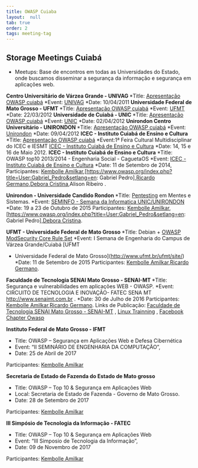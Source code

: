 ```yaml
---
title: OWASP Cuiaba
layout:  null
tab: true
order: 2
tags: meeting-tag
---
```


## Storage Meetings Cuiabá
  - Meetups: Base de encontros em todas as Universidades do Estado, onde
    buscamos disseminar a segurança da informação e segurança em
    aplicações web.

<b>Centro Universitário de Várzea Grande - UNIVAG </b>
\*Title: [Apresentação OWASP
cuiabá](/www-pdf-archive/OWASP_cuiab%C3%A1.pdf)
\*Event: [UNIVAG](http://www.univag.com.br/v1/index.aspx)
\*Date: 10/04/2011
<b>Universidade Federal de Mato Grosso - UFMT </b>
\*Title: [Apresentação OWASP
cuiabá](/www-pdf-archive/OWASP_cuiab%C3%A1.pdf)
\*Event: [UFMT](http://www.ufmt.br/ufmt/site/page)
\*Date: 22/03/2012
<b>Universidade de Cuiabá - UNIC </b>
\*Title: [Apresentação OWASP
cuiabá](/www-pdf-archive/OWASP_cuiab%C3%A1.pdf)
\*Event: [UNIC](http://www.unic.br/site/index.php)
\*Date: 02/04/2012
<b>Unirondon Centro Universitário - UNIRONDON </b>
\*Title: [Apresentação OWASP
cuiabá](/www-pdf-archive/OWASP_cuiab%C3%A1.pdf)
\*Event: [Unirondon](http://www.unirondon.br/)
\*Date: 09/04/2012
<b>ICEC - Instituto Cuiabá de Ensino e Cultura</b>
\*Title: [Apresentação OWASP
cuiabá](/www-pdf-archive/OWASP_cuiab%C3%A1.pdf)
\*Event:1ª Feira Cultural Multidisciplinar do ICEC e IESMT [ICEC -
Instituto Cuiabá de Ensino e Cultura](http://http://www.icec.edu.br)
\*Date: 14, 15 e 16 de Maio 2012.
<b>ICEC - Instituto Cuiabá de Ensino e Cultura</b>
\*Title: OWASP top10 2013/2014 - Engenharia Social - CaguetaOS
\*Event: [ICEC - Instituto Cuiabá de Ensino e
Cultura](http://http://www.icec.edu.br)
\*Date: 11 de Setembro de 2014,
Participantes: [Kembolle
Amilkar](https://www.owasp.org/index.php/User:Kembolle),\[<https://www.owasp.org/index.php?title=User:Gabriel_Pedro&setlang=en>:
Gabriel Pedro\],[Ricardo
Germano](https://www.owasp.org/index.php/User:Ricardo_Germano),[Debora
Cristina](https://www.owasp.org/index.php/User:D%C3%A9bora_Cristina_de_Oliveira),Alison
Ribeiro .

<b>Unirondon - Universidade Candido Rondon </b>
\*Title:
[Pentesting](https://www.owasp.org/index.php/OWASP_Testing_Project) em
Mentes e Sistemas.
\*Event: [SEMINFO - Semana da Informatica
UNIC/UNIRONDON](http://seminfo.eti.br/)
\*Date: 19 a 23 de Outubro de 2015
Participantes: [Kembolle
Amilkar](https://www.owasp.org/index.php/User:Kembolle),\[<https://www.owasp.org/index.php?title=User:Gabriel_Pedro&setlang=en>:
Gabriel Pedro\],[Debora
Cristina](https://www.owasp.org/index.php/User:D%C3%A9bora_Cristina_de_Oliveira).

<b>UFMT - Universidade Federal de Mato Grosso </b>
\*Title: Debian + [OWASP ModSecurity Core Rule
Set](https://www.owasp.org/index.php/Category:OWASP_ModSecurity_Core_Rule_Set_Project)
\*Event: I Semana de Engenharia do Campus de Várzea Grande/Cuiabá [UFMT
- Universidade Federal de Mato Grosso](http://www.ufmt.br/ufmt/site/)
\*Date: 11 de Setembro de 2015
Participantes: [Kembolle
Amilkar](https://www.owasp.org/index.php/User:Kembolle),[Ricardo
Germano](https://www.owasp.org/index.php/User:Ricardo_Germano).

<b>Faculdade de Tecnologia SENAI Mato Grosso - SENAI-MT </b>
\*Title: Segurança e vulnerabilidades em aplicações WEB - OWASP.
\*Event: CIRCUITO DE TECNOLOGIA E INOVAÇÃO- FATEC SENA MT
<http://www.senaimt.com.br> .
\*Date: 30 de Julho de 2016
Participantes: [Kembolle
Amilkar](https://www.owasp.org/index.php/User:Kembolle),[Ricardo
Germano](https://www.owasp.org/index.php/User:Ricardo_Germano).
Links de Publicação: [Faculdade de Tecnologia SENAI Mato Grosso -
SENAI-MT](http://www.senaimt.com.br/site/mostra.php?noticia=13275) ,
[Linux Trainning](http://linuxtraining.com.br/br/?p=466) , [Facebook
Chapter
Owasp](https://www.facebook.com/owasp.cuiaba/posts/831332317001400)

<b>Instituto Federal de Mato Grosso - IFMT </b>

  - Title: OWASP – Segurança em Aplicações Web e Defesa Cibernética
  - Event: “II SEMINÁRIO DE ENGENHARIA DA COMPUTAÇÃO”,
  - Date: 25 de Abril de 2017

Participantes: [Kembolle
Amilkar](https://www.owasp.org/index.php/User:Kembolle)

<b>Secretaria de Estado de Fazenda do Estado de Mato grosso </b>

  - Title: OWASP – Top 10 & Segurança em Aplicações Web
  - Local: Secretaria de Estado de Fazenda - Governo de Mato Grosso.
  - Date: 28 de Setembro de 2017

Participantes: [Kembolle
Amilkar](https://www.owasp.org/index.php/User:Kembolle)

<b>III Simpósio de Tecnologia da Informação - FATEC </b>

  - Title: OWASP – Top 10 & Segurança em Aplicações Web
  - Event: “III Simposio de Tecnologia da Informação”,
  - Date: 09 de Novembro de 2017

Participantes: [Kembolle
Amilkar](https://www.owasp.org/index.php/User:Kembolle)
